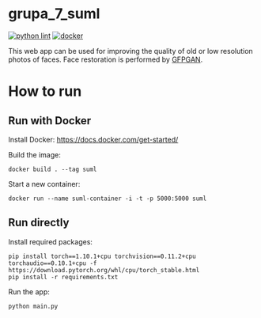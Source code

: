 # grupa_7_suml
[![python lint](https://github.com/s19076/grupa_7_suml/actions/workflows/pylint.yml/badge.svg)](https://github.com/s19076/grupa_7_suml/blob/main/.github/workflows/pylint.yml)
[![docker](https://github.com/s19076/grupa_7_suml/actions/workflows/docker-image.yml/badge.svg)](https://github.com/s19076/grupa_7_suml/blob/main/.github/workflows/docker-image.yml)

This web app can be used for improving the quality of old or
low resolution photos of faces. Face restoration is performed
by [GFPGAN](https://github.com/TencentARC/GFPGAN).

How to run
==========

Run with Docker
---------------

Install Docker: <https://docs.docker.com/get-started/>

Build the image:
```shell script
docker build . --tag suml
```

Start a new container:
```shell script
docker run --name suml-container -i -t -p 5000:5000 suml
```

Run directly
------------

Install required packages:
```shell script
pip install torch==1.10.1+cpu torchvision==0.11.2+cpu torchaudio==0.10.1+cpu -f https://download.pytorch.org/whl/cpu/torch_stable.html
pip install -r requirements.txt
```

Run the app:
```shell script
python main.py
```
